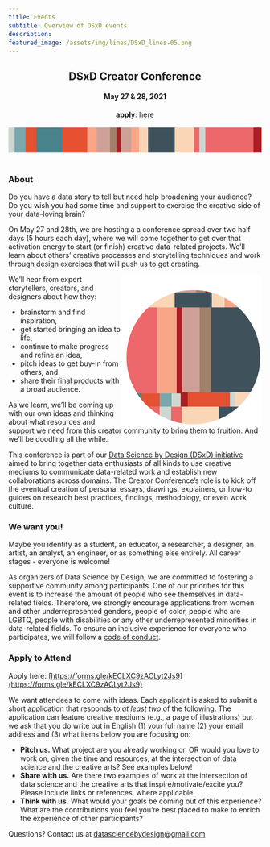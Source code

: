 ```yaml
---
title: Events
subtitle: Overview of DSxD events
description: 
featured_image: /assets/img/lines/DSxD_lines-05.png
---
```



<center><H2> DSxD Creator Conference </H2></center>
<center><H4> May 27 & 28, 2021 </H4></center>
<center><b>apply</b>: <a href="https://forms.gle/kECLXC9zACLyt2Js9">here</a></center>


<br>

<center><img src="../assets/img/lines/DSxD_lines-04.png" alt="Overview Schematic" height="50"></center>
<br>


### About

Do you have a data story to tell but need help broadening your audience? Do you wish you had some time and support to exercise the creative side of your data-loving brain?


On May 27 and 28th, we are hosting a a conference spread over two half days (5 hours each day), where we will come together to get over that activation energy to start (or finish) creative data-related projects. We’ll learn about others’ creative processes and storytelling techniques and work through design exercises that will push us to get creating. 

<img src="../assets/img/lines/DSxD_lines-07.png" alt="Overview Schematic" align="right" height="300">

We’ll hear from expert storytellers, creators, and designers about how they:

-  brainstorm and find inspiration, 
-  get started bringing an idea to life,
-  continue to make progress and refine an idea,
-  pitch ideas to get buy-in from others, and
-  share their final products with a broad audience.

As we learn, we’ll be coming up with our own ideas and thinking about what resources and support we need from this creator community to bring them to fruition. And we’ll be doodling all the while. 

This conference is part of our [Data Science by Design (DSxD) initiative](http://datasciencebydesign.org/blog/dsxd-overview)  aimed to bring together data enthusiasts of all kinds to use creative mediums to communicate data-related work and establish new collaborations across domains. The Creator Conference’s role is to kick off the eventual creation of personal essays, drawings, explainers, or how-to guides on research best practices, findings, methodology, or even work culture. 

### We want you!

Maybe you identify as a student, an educator, a researcher, a designer, an artist, an analyst, an engineer, or as something else entirely. All career stages - everyone is welcome! 

As organizers of Data Science by Design, we are committed to fostering a supportive community among participants. One of our priorities for this event is to increase the amount of people who see themselves in data-related fields. Therefore, we strongly encourage applications from women and other underrepresented genders, people of color, people who are LGBTQ, people with disabilities or any other underrepresented minorities in data-related fields. To ensure an inclusive experience for everyone who participates, we will follow a [code of conduct](http://datasciencebydesign.org/coc).

### Apply to Attend

Apply here: [https://forms.gle/kECLXC9zACLyt2Js9](https://forms.gle/kECLXC9zACLyt2Js9)

We want attendees to come with ideas.  Each applicant is asked to submit a short application that responds to *at least two* of the following. The application can feature creative mediums (e.g., a page of illustrations) but we ask that you do write out in English (1) your full name (2) your email address and (3) what items below you are focusing on: 

-  **Pitch us.** What project are you already working on OR would you love to work on, given the time and resources, at the intersection of data science and the creative arts? See examples below!
-  **Share with us.** Are there two examples of work at the intersection of data science and the creative arts that inspire/motivate/excite you? Please include links or references, where applicable. 
-  **Think with us.** What would your goals be coming out of this experience? What are the contributions you feel you’re best placed to make to enrich the experience of other participants?

Questions? Contact us at datasciencebydesign@gmail.com

